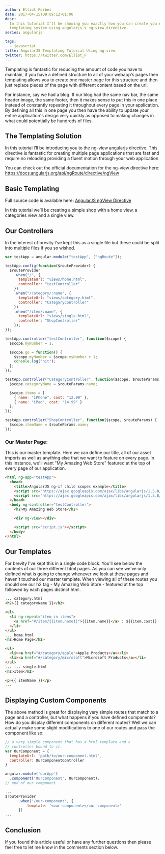 ```yaml
---
author: Elliot Forbes
date: 2017-04-15T09:09:12+01:00
desc:
  In this tutorial I'll be showing you exactly how you can create you own
  templating system using angularjs's ng-view directive.
series: angularjs

tags:
  - javascript
title: AngularJS Templating Tutorial Using ng-view
twitter: https://twitter.com/Elliot_F
---
```


Templating is fantastic for reducing the amount of code you have to maintain, if
you have a defined structure to all of your webapp's pages then templating
allows you to create one master page for this structure and then just replace
pieces of the page with different content based on the url.

For instance, say we had a blog. If our blog had the same nav bar, the same
header image, the same footer, then it makes sense to put this in one place
instead of constantly repeating it throughout every page in your application. By
defining all this in one page you then have the ability to update your entire
application's design very quickly as opposed to making changes in what could
potentially be hundreds of files.

## The Templating Solution

In this tutorial I’ll be introducing you to the ng-view angularjs directive.
This directive is fantastic for creating multiple page applications that are
fast and require no reloading providing a fluent motion through your web
application.

You can check out the official documentation for the ng-view directive here:
https://docs.angularjs.org/api/ngRoute/directive/ngView

## Basic Templating

<div class="github-link">
Full source code is available here: <a href="https://github.com/elliotforbes/AngularJS-1.4.5-ngView">AngularJS ngView Directive</a>
</div>

In this tutorial we’ll be creating a simple shop with a home view, a categories
view and a single view.

## Our Controllers

In the interest of brevity I've kept this as a single file but these could be
split into multiple files if you so wished.

```js
var testApp = angular.module("testApp", ["ngRoute"]);

testApp.config(function($routeProvider) {
  $routeProvider
    .when("/", {
      templateUrl: "views/home.html",
      controller: "testController"
    })
    .when("/category/:name", {
      templateUrl: "views/category.html",
      controller: "CategoryController"
    })
    .when("/item/:name", {
      templateUrl: "views/single.html",
      controller: "ShopController"
    });
});

testApp.controller("testController", function($scope) {
  $scope.myNumber = 1;

  $scope.go = function() {
    $scope.myNumber = $scope.myNumber + 1;
    console.log("hit");
  };
});

testApp.controller("CategoryController", function($scope, $routeParams) {
  $scope.categoryName = $routeParams.name;

  $scope.items = [
    { name: "iPhone", cost: "12.99" },
    { name: "iPad", cost: "14.99" }
  ];
});

testApp.controller("ShopController", function($scope, $routeParams) {
  $scope.itemName = $routeParams.name;
});
```

### Our Master Page:

This is our master template. Here we can define our title, all of our asset
imports as well as anything else that we want to feature on every page. In this
instance, we'll want "My Amazing Web Store" featured at the top of every page of
our application.

```html
<html ng-app="testApp">
  <head>
    <title>AngularJS ng-if child scopes example</title>
    <script src="https://ajax.googleapis.com/ajax/libs/angularjs/1.5.8/angular.min.js"></script>
    <script src="https://ajax.googleapis.com/ajax/libs/angularjs/1.5.8/angular-route.min.js"></script>
  </head>
  <body ng-controller="testController">
    <h2>My Amazing Web Store</h2>

    <div ng-view></div>

    <script src="script.js"></script>
  </body>
</html>
```

## Our Templates

For brevity I've kept this in a single code block. You'll see below the contents
of our three different html pages. As you can see we've only defined what is
going to change whenever we look at these pages and haven't touched our master
template. When viewing all of these routes you should see our h2 tag - My
Amazing Web Store - featured at the top followed by each pages distinct html.

```html
... category.html
<h2>{{ categoryName }}</h2>

<ul>
  <li ng-repeat="item in items">
    <a href="#/item/{{item.name}}">{{item.name}}</a> : ${{item.cost}}
  </li>
</ul>
... home.html
<h2>Home Page</h2>

<ul>
  <li><a href="#/category/apple">Apple Products</a></li>
  <li><a href="#/category/microsoft">Microsoft Products</a></li>
</ul>
... ... single.html
<h2>Item</h2>

<p>{{ itemName }}</p>
...
```

## Displaying Custom Components

The above method is great for displaying very simple routes that match to a page
and a controller, but what happens if you have defined components? How do you
display different components on different routes? Well we can actually make some
slight modifications to one of our routes and pass the component like so:

```js
// a very simple component that has a html template and a
// controller bound to it.
var OurComponent = {
  templateUrl: 'path/to/our-component.html',
  controller: OurComponentController
}

angular.module('ourApp')
  .component('OurComponent', OurComponent);
// end of our component

...
$routeProvider
      .when('/our-component', {
          template: '<our-component></our-component>'
      })
...
```

## Conclusion

If you found this article useful or have any further questions then please feel
free to let me know in the comments section below.
